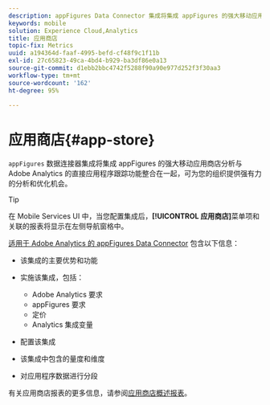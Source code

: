 ```yaml
---
description: appFigures Data Connector 集成将集成 appFigures 的强大移动应用商店分析与 Adobe Analytics 的直接应用程序跟踪功能整合在一起，为您的组织提供了强有力的分析和优化机会。
keywords: mobile
solution: Experience Cloud,Analytics
title: 应用商店
topic-fix: Metrics
uuid: a194364d-faaf-4995-befd-cf48f9c1f11b
exl-id: 27c65823-49ca-4bd4-b929-ba3df86e0a13
source-git-commit: d1ebb2bbc4742f5288f90a90e977d252f3f30aa3
workflow-type: tm+mt
source-wordcount: '162'
ht-degree: 95%

---
```


# 应用商店{#app-store}

`appFigures` 数据连接器集成将集成 appFigures 的强大移动应用商店分析与 Adobe Analytics 的直接应用程序跟踪功能整合在一起，可为您的组织提供强有力的分析和优化机会。

>[!TIP]
>
>在 Mobile Services UI 中，当您配置集成后，**[!UICONTROL 应用商店]**&#x200B;菜单项和关联的报表将显示在左侧导航窗格中。

[适用于 Adobe Analytics 的 appFigures Data Connector](https://experienceleague.adobe.com/docs/analytics/import/dataconnectors/appfigures/appfigures-overview.html) 包含以下信息：

* 该集成的主要优势和功能
* 实施该集成，包括：

   * Adobe Analytics 要求
   * appFigures 要求
   * 定价
   * Analytics 集成变量

* 配置该集成
* 该集成中包含的量度和维度
* 对应用程序数据进行分段

有关应用商店报表的更多信息，请参阅[应用商店概述报表](/help/using/usage/c-app-store-store-performance.md)。
